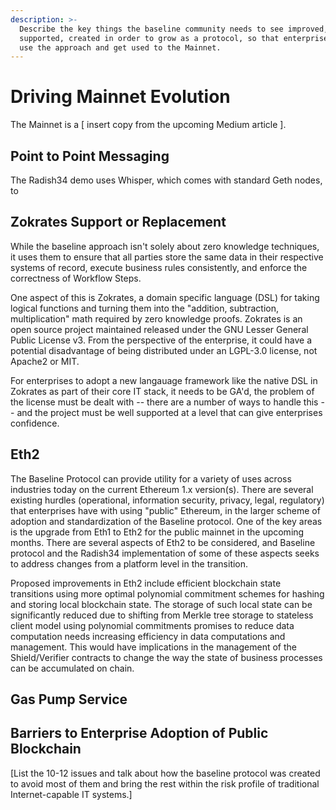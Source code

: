 ```yaml
---
description: >-
  Describe the key things the baseline community needs to see improved,
  supported, created in order to grow as a protocol, so that enterprises will
  use the approach and get used to the Mainnet.
---
```


# Driving Mainnet Evolution

The Mainnet is a \[ insert copy from the upcoming Medium article \].

## Point to Point Messaging
<!-- Whisper Depreciation   -->
The Radish34 demo uses Whisper, which comes with standard Geth nodes, to

## Zokrates Support or Replacement

While the baseline approach isn't solely about zero knowledge techniques, it
uses them to ensure that all parties store the same data in their respective
systems of record, execute business rules consistently, and enforce the
correctness of Workflow Steps.

One aspect of this is Zokrates, a domain specific language \(DSL\) for taking
logical functions and turning them into the "addition, subtraction,
multiplication" math required by zero knowledge proofs. Zokrates is an open
source project maintained released under the GNU Lesser General Public License
v3. From the perspective of the enterprise, it could have a potential
disadvantage of being distributed under an LGPL-3.0 license, not Apache2 or MIT.

For enterprises to adopt a new langauage framework like the native DSL in
Zokrates as part of their core IT stack, it needs to be GA'd, the problem of the
license must be dealt with -- there are a number of ways to handle this -- and
the project must be well supported at a level that can give enterprises
confidence.

## Eth2

The Baseline Protocol can provide utility for a variety of uses across
industries today on the current Ethereum 1.x version(s). There are several
existing hurdles (operational, information security, privacy, legal, regulatory)
that enterprises have with using "public" Ethereum, in the larger scheme of
adoption and standardization of the Baseline protocol. One of the key areas is
the upgrade from Eth1 to Eth2 for the public mainnet in the upcoming months.
There are several aspects of Eth2 to be considered, and Baseline protocol and
the Radish34 implementation of some of these aspects seeks to address changes
from a platform level in the transition.

Proposed improvements in Eth2 include efficient blockchain state transitions
using more optimal polynomial commitment schemes for hashing and storing local
blockchain state. The storage of such local state can be significantly reduced
due to shifting from Merkle tree storage to stateless client model using
polynomial commitments promises to reduce data computation needs increasing
efficiency in data computations and management. This would have implications in
the management of the Shield/Verifier contracts to change the way the state of
business processes can be accumulated on chain.

## Gas Pump Service

## Barriers to Enterprise Adoption of Public Blockchain

\[List the 10-12 issues and talk about how the baseline protocol was created to
avoid most of them and bring the rest within the risk profile of traditional
Internet-capable IT systems.\]
